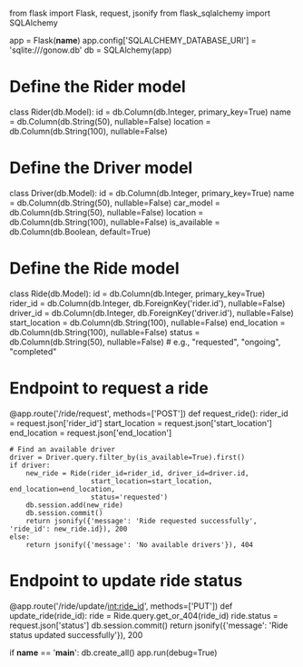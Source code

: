 from flask import Flask, request, jsonify
from flask_sqlalchemy import SQLAlchemy

app = Flask(__name__)
app.config['SQLALCHEMY_DATABASE_URI'] = 'sqlite:///gonow.db'
db = SQLAlchemy(app)

# Define the Rider model
class Rider(db.Model):
    id = db.Column(db.Integer, primary_key=True)
    name = db.Column(db.String(50), nullable=False)
    location = db.Column(db.String(100), nullable=False)

# Define the Driver model
class Driver(db.Model):
    id = db.Column(db.Integer, primary_key=True)
    name = db.Column(db.String(50), nullable=False)
    car_model = db.Column(db.String(50), nullable=False)
    location = db.Column(db.String(100), nullable=False)
    is_available = db.Column(db.Boolean, default=True)

# Define the Ride model
class Ride(db.Model):
    id = db.Column(db.Integer, primary_key=True)
    rider_id = db.Column(db.Integer, db.ForeignKey('rider.id'), nullable=False)
    driver_id = db.Column(db.Integer, db.ForeignKey('driver.id'), nullable=False)
    start_location = db.Column(db.String(100), nullable=False)
    end_location = db.Column(db.String(100), nullable=False)
    status = db.Column(db.String(50), nullable=False)  # e.g., "requested", "ongoing", "completed"

# Endpoint to request a ride
@app.route('/ride/request', methods=['POST'])
def request_ride():
    rider_id = request.json['rider_id']
    start_location = request.json['start_location']
    end_location = request.json['end_location']
    
    # Find an available driver
    driver = Driver.query.filter_by(is_available=True).first()
    if driver:
        new_ride = Ride(rider_id=rider_id, driver_id=driver.id,
                        start_location=start_location, end_location=end_location,
                        status='requested')
        db.session.add(new_ride)
        db.session.commit()
        return jsonify({'message': 'Ride requested successfully', 'ride_id': new_ride.id}), 200
    else:
        return jsonify({'message': 'No available drivers'}), 404

# Endpoint to update ride status
@app.route('/ride/update/<int:ride_id>', methods=['PUT'])
def update_ride(ride_id):
    ride = Ride.query.get_or_404(ride_id)
    ride.status = request.json['status']
    db.session.commit()
    return jsonify({'message': 'Ride status updated successfully'}), 200

if __name__ == '__main__':
    db.create_all()
    app.run(debug=True)
    
